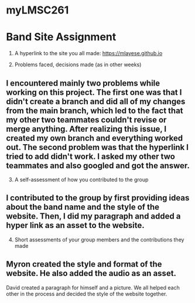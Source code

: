# myLMSC261

 # Band Site Assignment
 1. A hyperlink to the site you all made:
 https://mlayese.github.io

 2. Problems faced, decisions made (as in other weeks)
 ## I encountered mainly two problems while working on this project. The first one was that I didn't create a branch and did all of my changes from the main branch, which led to the fact that my other two teammates couldn't revise or merge anything. After realizing this issue, I created my own branch and everything worked out. The second problem was that the hyperlink I tried to add didn't work. I asked my other two teammates and also googled and got the answer.

 3. A self-assessment of how you contributed to the group
 ## I contributed to the group by first providing ideas about the band name and the style of the website. Then, I did my paragraph and added a hyper link as an asset to the website.

 4. Short assessments of your group members and the contributions they made
 ## Myron created the style and format of the website. He also added the audio as an asset.
 David created a paragraph for himself and a picture.
 We all helped each other in the process and decided the style of the website together.
